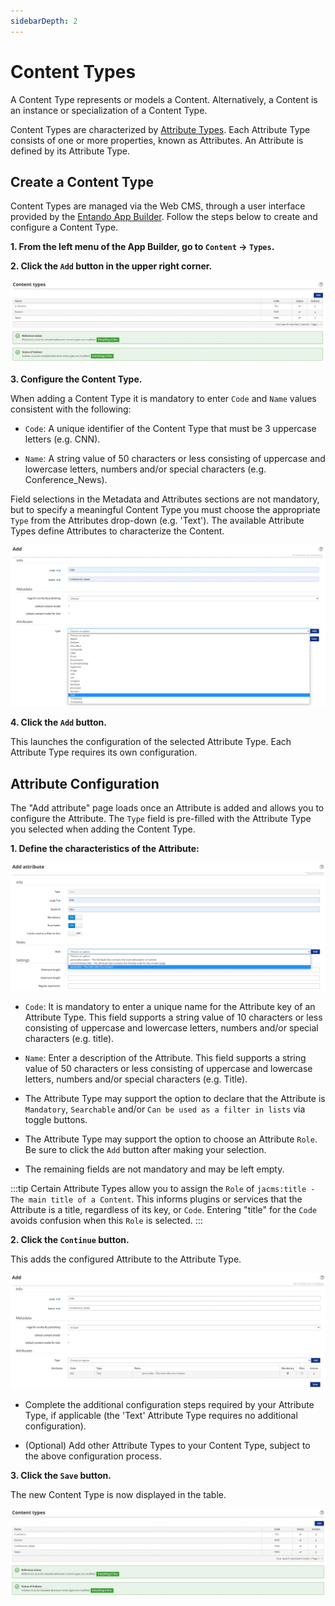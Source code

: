 ```yaml
---
sidebarDepth: 2
---
```


# Content Types

A Content Type represents or models a Content. Alternatively, a Content is an instance or specialization of a Content Type. 

Content Types are characterized by [Attribute Types](./content-attributes.md). Each Attribute Type consists of one or more properties, known as Attributes. An Attribute is defined by its Attribute Type.

## Create a Content Type

Content Types are managed via the Web CMS, through a user interface provided by the [Entando App Builder](../../docs/getting-started/concepts-overview.md#entando-app-builder). Follow the steps below to create and configure a Content Type.

**1. From the left menu of the App Builder, go to `Content` → `Types`.**

**2. Click the `Add` button in the upper right corner.**

![addContentType](./img/content_types1.png)

**3. Configure the Content Type.**

When adding a Content Type it is mandatory to enter `Code` and `Name` values consistent with the following:

- `Code`: A unique identifier of the Content Type that must be 3 uppercase letters (e.g. CNN).

- `Name`: A string value of 50 characters or less consisting of uppercase and lowercase letters, numbers and/or special characters (e.g. Conference\_News).

Field selections in the Metadata and Attributes sections are not mandatory, but to specify a meaningful Content Type you must choose the appropriate `Type` from the Attributes drop-down (e.g. 'Text'). The available Attribute Types define Attributes to characterize the Content.

![configureContentType](./img/content_types2.png)

**4. Click the `Add` button.**

This launches the configuration of the selected Attribute Type. Each Attribute Type requires its own configuration. 

## Attribute Configuration

The "Add attribute" page loads once an Attribute is added and allows you to configure the Attribute. The `Type` field is pre-filled with the Attribute Type you selected when adding the Content Type.

**1. Define the characteristics of the Attribute:**

![configureAttributeType](./img/content_types3.png) 

- `Code`: It is mandatory to enter a unique name for the Attribute key of an Attribute Type. This field supports a string value of 10 characters or less consisting of uppercase and lowercase letters, numbers and/or special characters (e.g. title).

- `Name`: Enter a description of the Attribute. This field supports a string value of 50 characters or less consisting of uppercase and lowercase letters, numbers and/or special characters (e.g. Title).

- The Attribute Type may support the option to declare that the Attribute is `Mandatory`, `Searchable` and/or `Can be used as a filter in lists` via toggle buttons.

- The Attribute Type may support the option to choose an Attribute `Role`. Be sure to click the `Add` button after making your selection.  

- The remaining fields are not mandatory and may be left empty.

:::tip
Certain Attribute Types allow you to assign the `Role` of `jacms:title - The main title of a Content`. This informs plugins or services that the Attribute is a title, regardless of its key, or `Code`. Entering "title" for the `Code` avoids confusion when this `Role` is selected.
:::

**2. Click the `Continue` button.**

This adds the configured Attribute to the Attribute Type.

![modifyContentType](./img/content_types4.png)

- Complete the additional configuration steps required by your Attribute Type, if applicable (the 'Text' Attribute Type requires no additional configuration). 

- (Optional) Add other Attribute Types to your Content Type, subject to the above configuration process.


**3. Click the `Save` button.**

The new Content Type is now displayed in the table.

![listedContentType](./img/content_types5.png)